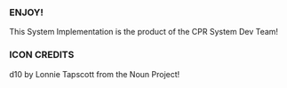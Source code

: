 ### ENJOY!

This System Implementation is the product of the CPR System Dev Team!

### ICON CREDITS
d10 by Lonnie Tapscott from the Noun Project!